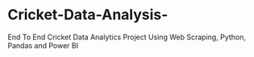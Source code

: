 # Cricket-Data-Analysis-
End To End Cricket Data Analytics Project Using Web Scraping, Python, Pandas and Power BI

